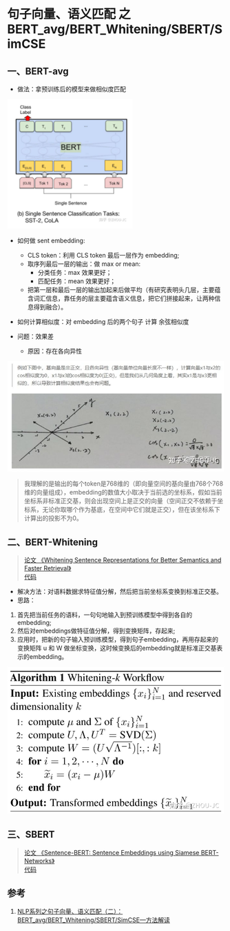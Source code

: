 # 句子向量、语义匹配 之 BERT_avg/BERT_Whitening/SBERT/SimCSE


## 一、BERT-avg

 - 做法：拿预训练后的模型来做相似度匹配

![](img/微信截图_20210820095448.png)

- 如何做 sent embedding:
  - CLS token：利用 CLS token 最后一层作为 embedding;
  - 取序列最后一层的输出：做 max or mean:
    - 分类任务：max 效果更好；
    - 匹配任务：mean 效果更好；
  - 把第一层和最后一层的输出加起来后做平均（有研究表明头几层，主要蕴含词汇信息，靠任务的层主要蕴含语义信息，把它们拼接起来，让两种信息得到融合）。
- 如何计算相似度：对 embedding 后的两个句子 计算 余弦相似度

- 问题：效果差
  - 原因：存在各向异性

![](img/微信截图_20210820102135.png)

> 我理解的是输出的每个token是768维的（即向量空间的基向量由768个768维的向量组成），embedding的数值大小取决于当前选的坐标系，假如当前坐标系非标准正交基，则会出现空间上是正交的向量（空间正交不依赖于坐标系，无论你取哪个作为基底，在空间中它们就是正交），但在该坐标系下计算出的投影不为0。

## 二、BERT-Whitening

> [论文 《Whitening Sentence Representations for Better Semantics and Faster Retrieval》](https://arxiv.org/abs/2103.15316) <br/>
> [代码](https://github.com/bojone/BERT-whitening)

- 解决方法：对语料数据求特征值分解，然后把当前坐标系变换到标准正交基。
- 思路：

1. 首先把当前任务的语料，一句句地输入到预训练模型中得到各自的embedding;
2. 然后对embeddings做特征值分解，得到变换矩阵，存起来;
3. 应用时，把新的句子输入预训练模型，得到句子embedding，再用存起来的变换矩阵 u 和 W 做坐标变换，这时候变换后的embedding就是标准正交基表示的embedding。

![](img/微信截图_20210820102829.png)

## 三、SBERT

> [论文 《Sentence-BERT: Sentence Embeddings using Siamese BERT-Networks》](https://arxiv.org/abs/1908.10084) <br/>
> [代码](https://github.com/UKPLab/sentence-transformers)


## 参考

1. [NLP系列之句子向量、语义匹配（二）：BERT_avg/BERT_Whitening/SBERT/SimCSE—方法解读](https://zhuanlan.zhihu.com/p/387765206)